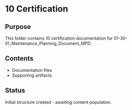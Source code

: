 # 10 Certification

## Purpose
This folder contains 10 certification documentation for 01-30-01_Maintenance_Planning_Document_MPD.

## Contents
- Documentation files
- Supporting artifacts

## Status
Initial structure created - awaiting content population.
